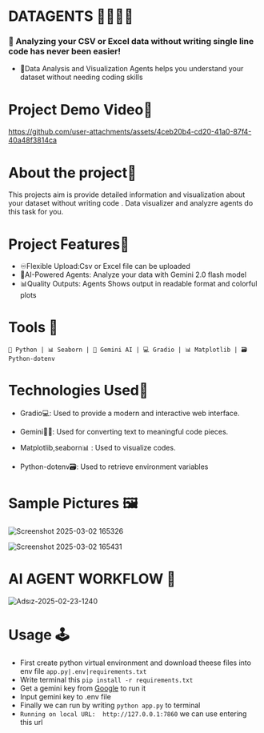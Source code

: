 # DATAGENTS 🕵🏻🤖🎨

### 🚀 Analyzing your CSV or Excel data without writing single line code has never been easier!

* 📌Data Analysis and Visualization Agents helps you understand your dataset without needing coding skills 

# Project Demo Video🎥

https://github.com/user-attachments/assets/4ceb20b4-cd20-41a0-87f4-40a48f3814ca


# About the project🎯
This projects aim is provide detailed information and visualization about your dataset without writing code . Data visualizer and analyzre agents do this task for you.

# Project Features🚀
* ♾️Flexible Upload:Csv or Excel file can be uploaded
* 💪AI-Powered Agents: Analyze your data with Gemini 2.0 flash model
* 📊Quality Outputs: Agents Shows output in readable format and colorful plots


# Tools 🧰
``🐍 Python | 📊 Seaborn | 🤖 Gemini AI | 💻 Gradio | 📊 Matplotlib | 🗃️Python-dotenv``

#  Technologies Used🔧


* Gradio💻: Used to provide a modern and interactive web interface.
* Gemini🔎🤖: Used for converting text to meaningful code pieces.
  
* Matplotlib,seaborn📊 : Used to visualize codes.
* Python-dotenv🗃️: Used to retrieve environment variables

# Sample Pictures 🖼️

![Screenshot 2025-03-02 165326](https://github.com/user-attachments/assets/81391d4d-baf6-48ca-9211-8d3857238033)


![Screenshot 2025-03-02 165431](https://github.com/user-attachments/assets/335db29f-2748-4210-9ff9-66f41878de5d)


# AI AGENT WORKFLOW 🔀
![Adsız-2025-02-23-1240](https://github.com/user-attachments/assets/b7c99e8c-d953-49af-96f3-7970405492a3)



# Usage 🕹️

* First create python virtual environment and download theese files into env file ``app.py|.env|requirements.txt``
* Write terminal this ``pip install -r requirements.txt``
* Get a gemini key from [Google](https://ai.google.dev/gemini-api/docs/api-key?hl) to run it
* Input gemini key to .env file
* Finally we can run by writing ``python app.py`` to terminal
* ``Running on local URL:  http://127.0.0.1:7860`` we can use entering this url

